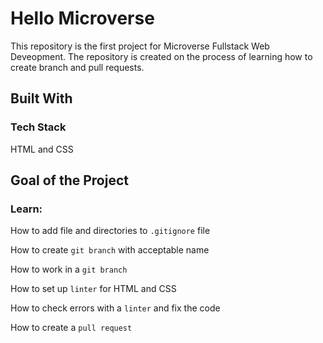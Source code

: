 # Hello Microverse
This repository is the first project for Microverse Fullstack Web Deveopment. The repository is created on the process of learning how to create branch and pull requests. 
## Built With
### Tech Stack
HTML and CSS
## Goal of the Project
### Learn:
How to add file and directories to `.gitignore` file

How to create `git branch` with acceptable name

How to work in a `git branch`

How to set up `linter` for HTML and CSS

How to check errors with a `linter` and fix the code 

How to create a `pull request`

